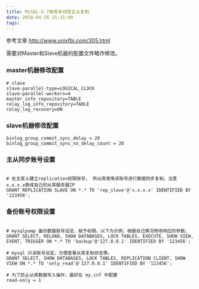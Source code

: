 ```yaml
---
title: MySQL-5.7单库多线程主从复制
date: 2018-04-26 15:31:08
tags:
---
```


参考文章 http://www.unixfbi.com/305.html

需要对Master和Slave机器的配置文件略作修改。

### master机器修改配置 ###
```shell
# slave
slave-parallel-type=LOGICAL_CLOCK
slave-parallel-workers=4
master_info_repository=TABLE
relay_log_info_repository=TABLE
relay_log_recovery=ON
```

### slave机器修改配置 ###
```shell
binlog_group_commit_sync_delay = 20
binlog_group_commit_sync_no_delay_count = 20
```

### 主从同步账号设置 ###
```shell

# 在主库上建立replication权限账号， 供从库使用该账号进行数据同步复制，注意x.x.x.x换成自己的从库服务器IP
GRANT REPLICATION SLAVE ON *.* TO 'rep_slave'@'x.x.x.x' IDENTIFIED BY '123456';

```

### 备份账号权限设置 ###
```shell

# mysqlpump 备份数据账号设定，赋予权限。以下为示例，根据自己情况修改响应的参数。
GRANT SELECT, RELOAD, SHOW DATABASES, LOCK TABLES, EXECUTE, SHOW VIEW, EVENT, TRIGGER ON *.* TO 'backup'@'127.0.0.1' IDENTIFIED BY '123456';

# mysql 只读账号设定，方便查看从库复制状态等。
GRANT SELECT, SHOW DATABASES, LOCK TABLES, REPLICATION CLIENT, SHOW VIEW ON *.* TO 'only_read'@'127.0.0.1' IDENTIFIED BY '123456';

# 为了防止从库数据写入操作，最好在 my.cnf 中配置
read-only = 1

```
